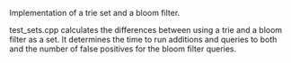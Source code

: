 Implementation of a trie set and a bloom filter.

test_sets.cpp calculates the differences between using a trie and a bloom filter
as a set. It determines the time to run additions and queries to both and the
number of false positives for the bloom filter queries.
